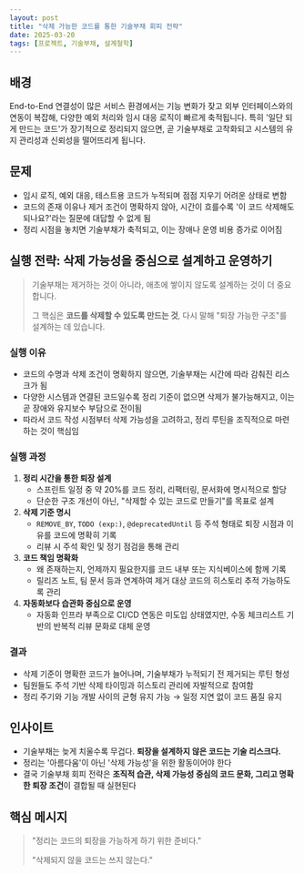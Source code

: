 ```yaml
---
layout: post
title: "삭제 가능한 코드를 통한 기술부채 회피 전략"
date: 2025-03-20
tags: [프로젝트, 기술부채, 설계철학]
---
```


## 배경

End-to-End 연결성이 많은 서비스 환경에서는 기능 변화가 잦고 외부 인터페이스와의 연동이 복잡해, 다양한 예외 처리와 임시 대응 로직이 빠르게 축적됩니다. 특히 '일단 되게 만드는 코드'가 장기적으로 정리되지 않으면, 곧 기술부채로 고착화되고 시스템의 유지 관리성과 신뢰성을 떨어뜨리게 됩니다.

## 문제

- 임시 로직, 예외 대응, 테스트용 코드가 누적되며 점점 지우기 어려운 상태로 변함
- 코드의 존재 이유나 제거 조건이 명확하지 않아, 시간이 흐를수록 '이 코드 삭제해도 되나요?'라는 질문에 대답할 수 없게 됨
- 정리 시점을 놓치면 기술부채가 축적되고, 이는 장애나 운영 비용 증가로 이어짐

## 실행 전략: 삭제 가능성을 중심으로 설계하고 운영하기

> 기술부채는 제거하는 것이 아니라, 애초에 쌓이지 않도록 설계하는 것이 더 중요합니다.
> 
> 
> 그 핵심은 **코드를 삭제할 수 있도록 만드는 것**, 다시 말해 "퇴장 가능한 구조"를 설계하는 데 있습니다.
> 

### 실행 이유

- 코드의 수명과 삭제 조건이 명확하지 않으면, 기술부채는 시간에 따라 감춰진 리스크가 됨
- 다양한 시스템과 연결된 코드일수록 정리 기준이 없으면 삭제가 불가능해지고, 이는 곧 장애와 유지보수 부담으로 전이됨
- 따라서 코드 작성 시점부터 삭제 가능성을 고려하고, 정리 루틴을 조직적으로 마련하는 것이 핵심임

### 실행 과정

1. **정리 시간을 통한 퇴장 설계**
    - 스프린트 일정 중 약 20%를 코드 정리, 리팩터링, 문서화에 명시적으로 할당
    - 단순한 구조 개선이 아닌, "삭제할 수 있는 코드로 만들기"를 목표로 설계
2. **삭제 기준 명시**
    - `REMOVE_BY`, `TODO (exp:)`, `@deprecatedUntil` 등 주석 형태로 퇴장 시점과 이유를 코드에 명확히 기록
    - 리뷰 시 주석 확인 및 정기 점검을 통해 관리
3. **코드 책임 명확화**
    - 왜 존재하는지, 언제까지 필요한지를 코드 내부 또는 지식베이스에 함께 기록
    - 릴리즈 노트, 팀 문서 등과 연계하여 제거 대상 코드의 히스토리 추적 가능하도록 관리
4. **자동화보다 습관화 중심으로 운영**
    - 자동화 인프라 부족으로 CI/CD 연동은 미도입 상태였지만, 수동 체크리스트 기반의 반복적 리뷰 문화로 대체 운영

### 결과

- 삭제 기준이 명확한 코드가 늘어나며, 기술부채가 누적되기 전 제거되는 루틴 형성
- 팀원들도 주석 기반 삭제 타이밍과 히스토리 관리에 자발적으로 참여함
- 정리 주기와 기능 개발 사이의 균형 유지 가능 → 일정 지연 없이 코드 품질 유지

## 인사이트

- 기술부채는 늦게 치울수록 무겁다. **퇴장을 설계하지 않은 코드는 기술 리스크다.**
- 정리는 '아름다움'이 아닌 '삭제 가능성'을 위한 활동이어야 한다
- 결국 기술부채 회피 전략은 **조직적 습관, 삭제 가능성 중심의 코드 문화, 그리고 명확한 퇴장 조건**이 결합될 때 실현된다

## 핵심 메시지

> "정리는 코드의 퇴장을 가능하게 하기 위한 준비다."
> 
> 
> "삭제되지 않을 코드는 쓰지 않는다."
>